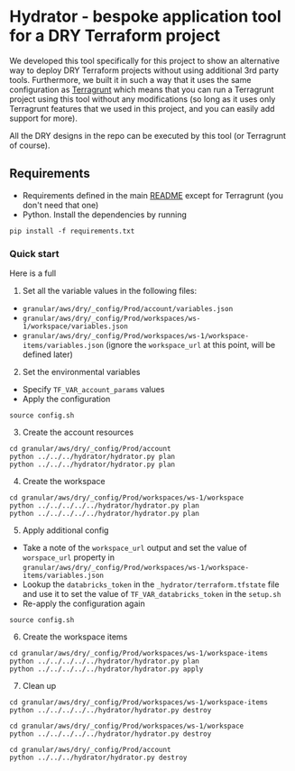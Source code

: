 # Hydrator - bespoke application tool for a DRY Terraform project

We developed this tool specifically for this project to show an alternative way to deploy DRY Terraform projects without using additional 3rd party tools. Furthermore, we built it in such a way that it uses the same configuration as [Terragrunt](https://terragrunt.gruntwork.io/docs/getting-started/install/) which means that you can run a Terragrunt project using this tool without any modifications (so long as it uses only Terragrunt features that we used in this project, and you can easily add support for more). 

All the DRY designs in the repo can be executed by this tool (or Terragrunt of course).

## Requirements

- Requirements defined in the main [README](../../../../README.md) except for Terragrunt (you don't need that one)
- Python. Install the dependencies by running
```
pip install -f requirements.txt
```

### Quick start

Here is a full

1. Set all the variable values in the following files:
- `granular/aws/dry/_config/Prod/account/variables.json`
- `granular/aws/dry/_config/Prod/workspaces/ws-1/workspace/variables.json`
- `granular/aws/dry/_config/Prod/workspaces/ws-1/workspace-items/variables.json` (ignore the `workspace_url` at this point, will be defined later)

2. Set the environmental variables
- Specify `TF_VAR_account_params` values
- Apply the configuration
```
source config.sh
```

3. Create the account resources
```
cd granular/aws/dry/_config/Prod/account
python ../../../hydrator/hydrator.py plan
python ../../../hydrator/hydrator.py plan
```

4. Create the workspace
```
cd granular/aws/dry/_config/Prod/workspaces/ws-1/workspace
python ../../../../../hydrator/hydrator.py plan
python ../../../../../hydrator/hydrator.py plan
```

5. Apply additional config 
- Take a note of the `workspace_url` output and set the value of `worspace_url` property in `granular/aws/dry/_config/Prod/workspaces/ws-1/workspace-items/variables.json`
- Lookup the `databricks_token` in the `_hydrator/terraform.tfstate` file and use it to set the value of `TF_VAR_databricks_token` in the `setup.sh`
- Re-apply the configuration again
```
source config.sh
```

6. Create the workspace items
```
cd granular/aws/dry/_config/Prod/workspaces/ws-1/workspace-items
python ../../../../../hydrator/hydrator.py plan
python ../../../../../hydrator/hydrator.py apply
```

7. Clean up
```
cd granular/aws/dry/_config/Prod/workspaces/ws-1/workspace-items
python ../../../../../hydrator/hydrator.py destroy
```
```
cd granular/aws/dry/_config/Prod/workspaces/ws-1/workspace
python ../../../../../hydrator/hydrator.py destroy
```
```
cd granular/aws/dry/_config/Prod/account
python ../../../hydrator/hydrator.py destroy
```